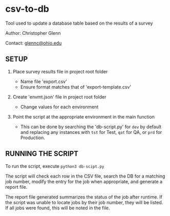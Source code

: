 # csv-to-db
Tool used to update a database table based on the results of a survey

Author: Christopher Glenn

Contact: glennc@ohio.edu

## SETUP
1. Place survey results file in project root folder
    
    * Name file 'export.csv'
    * Ensure format matches that of 'export-template.csv'

2. Create 'envmt.json' file in project root folder

    * Change values for each environment

3. Point the script at the appropriate environment in the main function

    * This can be done by searching the 'db-script.py' for ```dev``` by default and replacing any instances with ```tst``` for Test, ```qat``` for QA, or ```prd``` for Production. 

## RUNNING THE SCRIPT
To run the script, execute ```python3 db-scipt.py```

The script will check each row in the CSV file, search the DB for a matching job number, modify the entry for the job when appropriate, and generate a report file. 

The report file generated summarizes the status of the job after runtime. If the script was unable to locate jobs by their job number, they will be listed. If all jobs were found, this will be noted in the file. 